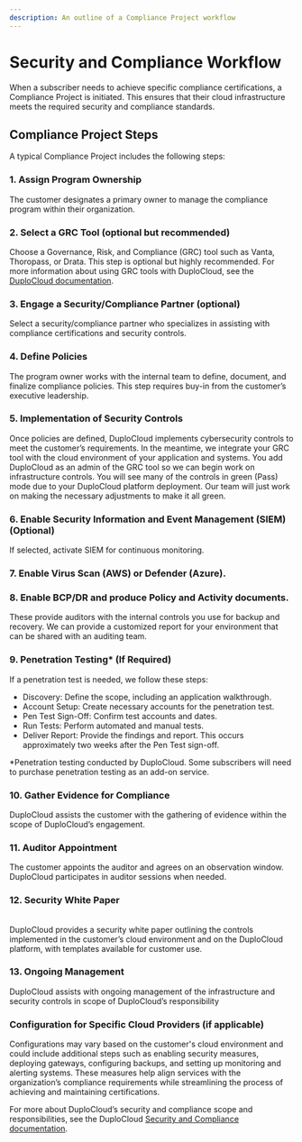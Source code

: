 ```yaml
---
description: An outline of a Compliance Project workflow
---
```


# Security and Compliance Workflow

When a subscriber needs to achieve specific compliance certifications, a Compliance Project is initiated. This ensures that their cloud infrastructure meets the required security and compliance standards.&#x20;

## Compliance Project Steps

A typical Compliance Project includes the following steps:&#x20;

### 1. **Assign Program Ownership**

The customer designates a primary owner to manage the compliance program within their organization.

### 2. Select a GRC Tool (optional but recommended)

Choose a Governance, Risk, and Compliance (GRC) tool such as Vanta, Thoropass, or Drata. This step is optional but highly recommended. For more information about using GRC tools with DuploCloud, see the [DuploCloud documentation](../welcome-to-duplocloud/grc-tools-and-duplocloud.md).

### 3. Engage a Security/Compliance Partner (optional)

Select a security/compliance partner who specializes in assisting with compliance certifications and security controls.

### 4. Define Policies

The program owner works with the internal team to define, document, and finalize compliance policies. This step requires buy-in from the customer’s executive leadership.

### 5. Implementation of Security Controls

Once policies are defined, DuploCloud implements cybersecurity controls to meet the customer’s requirements. In the meantime, we integrate your GRC tool with the cloud environment of your application and systems. You add DuploCloud as an admin of the GRC tool so we can begin work on infrastructure controls. You will see many of the controls in green (Pass) mode due to your DuploCloud platform deployment. Our team will just work on making the necessary adjustments to make it all green.

### 6. Enable Security Information and Event Management (SIEM)(Optional)&#x20;

If selected, activate SIEM for continuous monitoring.

### 7. Enable Virus Scan (AWS) or Defender (Azure).

### 8. Enable BCP/DR and produce Policy and Activity documents.

These provide auditors with the internal controls you use for backup and recovery. We can provide a customized report for your environment that can be shared with an auditing team.

### 9. Penetration Testing\* (If Required)

If a penetration test is needed, we follow these steps:

* Discovery: Define the scope, including an application walkthrough.
* Account Setup: Create necessary accounts for the penetration test.
* Pen Test Sign-Off: Confirm test accounts and dates.
* Run Tests: Perform automated and manual tests.
* Deliver Report: Provide the findings and report. This occurs approximately two weeks after the Pen Test sign-off.&#x20;

\*Penetration testing conducted by DuploCloud. Some subscribers will need to purchase penetration testing as an add-on service.

### 10. Gather Evidence for Compliance

DuploCloud assists the customer with the gathering of evidence within the scope of DuploCloud’s engagement.

### 11. Auditor Appointment

The customer appoints the auditor and agrees on an observation window. DuploCloud participates in auditor sessions when needed.&#x20;

### 12. Security White Paper

\
DuploCloud provides a security white paper outlining the controls implemented in the customer’s cloud environment and  on the DuploCloud platform, with templates available for customer use.

### 13. Ongoing Management

DuploCloud assists with ongoing management of the infrastructure and security controls in scope of DuploCloud’s responsibility

### Configuration for Specific Cloud Providers (if applicable)

Configurations may vary based on the customer's cloud environment and could include additional steps such as enabling security measures, deploying gateways, configuring backups, and setting up monitoring and alerting systems. These measures help align services with the organization’s compliance requirements while streamlining the process of achieving and maintaining certifications.

For more about DuploCloud’s security and compliance scope and responsibilities, see the DuploCloud [Security and Compliance documentation](https://docs.duplocloud.com/docs/security-and-compliance).
